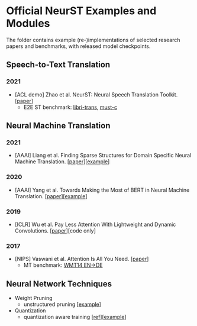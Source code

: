 # Official NeurST Examples and Modules

The folder contains example (re-)implementations of selected research papers and benchmarks, with released model checkpoints.

## Speech-to-Text Translation

### 2021

- [ACL demo] Zhao et al. NeurST: Neural Speech Translation Toolkit. [[paper](https://arxiv.org/abs/2012.10018)]
    - E2E ST benchmark: [libri-trans](/examples/speech_transformer/augmented_librispeech), [must-c](/examples/speech_transformer/must-c)


## Neural Machine Translation

### 2021

- [AAAI] Liang et al. Finding Sparse Structures for Domain Specific Neural Machine Translation. [[paper](https://arxiv.org/abs/2012.10586)][[example](/examples/prune_tune)]
 

### 2020

- [AAAI] Yang et al. Towards Making the Most of BERT in Neural Machine Translation. [[paper](https://arxiv.org/abs/1908.05672)][[example](/examples/ctnmt)]

### 2019

- [ICLR] Wu et al. Pay Less Attention With Lightweight and Dynamic Convolutions. [[paper](https://arxiv.org/pdf/1901.10430.pdf)][code only]


### 2017

- [NIPS] Vaswani et al. Attention Is All You Need. [[paper](https://arxiv.org/pdf/1706.03762.pdf)]
    - MT benchmark: [WMT14 EN->DE](/examples/translation)

## Neural Network Techniques

- Weight Pruning
    - unstructured pruning [[example](/examples/weight_pruning)]
- Quantization
    - quantization aware training [[ref](https://arxiv.org/abs/1712.05877)][[example](/examples/quantization)]
